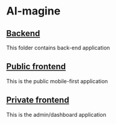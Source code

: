 # AI-magine

## [Backend](./backend/readme.md)

This folder contains back-end application

## [Public frontend](./public-frontend/readme.md)

This is the public mobile-first application

## [Private frontend](./private-frontend/readme.md)

This is the admin/dashboard application

